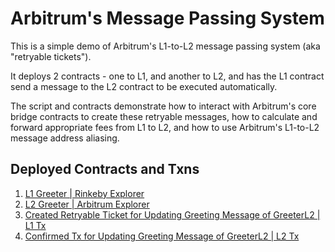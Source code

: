 # Arbitrum's Message Passing System

This is a simple demo of Arbitrum's L1-to-L2 message passing system (aka "retryable tickets").

It deploys 2 contracts - one to L1, and another to L2, and has the L1 contract send a message to the L2 contract to be executed automatically.

The script and contracts demonstrate how to interact with Arbitrum's core bridge contracts to create these retryable messages, how to calculate and forward appropriate fees from L1 to L2, and how to use Arbitrum's L1-to-L2 message address aliasing.

## Deployed Contracts and Txns

1.  [L1 Greeter | Rinkeby Explorer](https://rinkeby.etherscan.io/address/0x04A957A562D73b32077CD052Cd6449597C36D565)
2.  [L2 Greeter | Arbitrum Explorer](https://rinkeby-explorer.arbitrum.io/address/0x29Dd7178261d8df32dE9E4e82920d7Ae1c204cD1)
3.  [Created Retryable Ticket for Updating Greeting Message of GreeterL2 | L1 Tx](https://rinkeby.etherscan.io/tx/0x1945e2900cf5d5e512f815f485941583a455e5267e263db74e1e4a650cacb3d5)
4.  [Confirmed Tx for Updating Greeting Message of GreeterL2 | L2 Tx](https://rinkeby-explorer.arbitrum.io/tx/0xc465beb8e914de25b7838bee4c40b6cbaafbf4536896ffb6be7596991c69d3f5)
